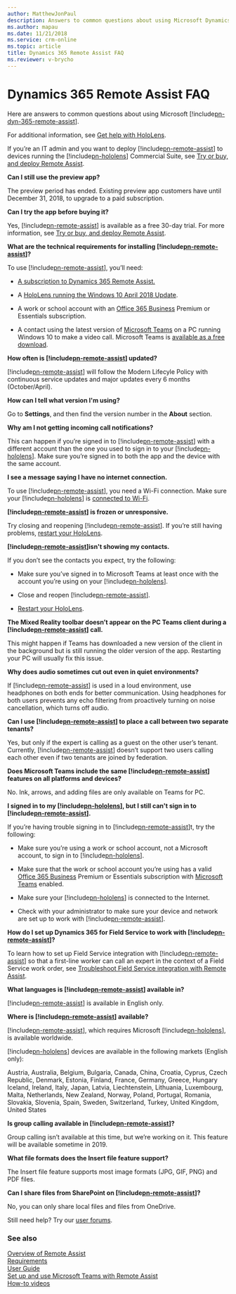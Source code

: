 ```yaml
---
author: MatthewJonPaul
description: Answers to common questions about using Microsoft Dynamics 365 Remote Assist.
ms.author: mapau
ms.date: 11/21/2018
ms.service: crm-online
ms.topic: article
title: Dynamics 365 Remote Assist FAQ
ms.reviewer: v-brycho
---
```


# Dynamics 365 Remote Assist FAQ

Here are answers to common questions about using Microsoft [!include[pn-dyn-365-remote-assist](../includes/pn-dyn-365-remote-assist.md)].

For additional information, see [Get help with
HoloLens](https://support.microsoft.com/products/hololens).

If you’re an IT admin and you want to deploy [!include[pn-remote-assist](../includes/pn-remote-assist.md)] to devices running
the [!include[pn-hololens](../includes/pn-hololens.md)] Commercial Suite, see [Try or buy, and deploy Remote Assist](../licensing/buy-and-deploy.md). 

**Can I still use the preview app?**

The preview period has ended. Existing preview app customers have until December
31, 2018, to upgrade to a paid subscription. 

**Can I try the app before buying it?**

Yes, [!include[pn-remote-assist](../includes/pn-remote-assist.md)] is available as a free 30-day trial. For more information,
see [Try or buy, and deploy Remote Assist](../licensing/buy-and-deploy.md).

**What are the technical requirements for installing [!include[pn-remote-assist](../includes/pn-remote-assist.md)]?**

To use [!include[pn-remote-assist](../includes/pn-remote-assist.md)], you’ll need:

-   [A subscription to Dynamics 365 Remote Assist.](../licensing/buy-and-deploy.md)

-   A [HoloLens running the Windows 10 April 2018
    Update](https://support.microsoft.com/en-us/help/12643). 

-   A work or school account with an [Office 365
    Business](https://products.office.com/business/office) Premium or Essentials
    subscription.

-   A contact using the latest version of [Microsoft
    Teams](https://products.office.com/microsoft-teams/group-chat-software) on a
    PC running Windows 10 to make a video call. Microsoft Teams is [available as
    a free download](https://teams.microsoft.com/downloads).


**How often is [!include[pn-remote-assist](../includes/pn-remote-assist.md)] updated?**

[!include[pn-remote-assist](../includes/pn-remote-assist.md)] will follow the Modern Lifecyle Policy with continuous service updates and major updates every 6 months (October/April). 

**How can I tell what version I'm using?**

Go to **Settings**, and then find the version number in the **About** section.

**Why am I not getting incoming call notifications?**

This can happen if you’re signed in to [!include[pn-remote-assist](../includes/pn-remote-assist.md)] with a different account
than the one you used to sign in to your [!include[pn-hololens](../includes/pn-hololens.md)]. Make sure you’re signed in to
both the app and the device with the same account. 

**I see a message saying I have no internet connection.**

To use [!include[pn-remote-assist](../includes/pn-remote-assist.md)], you need a Wi-Fi connection. Make sure your [!include[pn-hololens](../includes/pn-hololens.md)] is
[connected to Wi-Fi](https://support.microsoft.com/en-us/help/12629).

**[!include[pn-remote-assist](../includes/pn-remote-assist.md)] is frozen or unresponsive.**

Try closing and reopening [!include[pn-remote-assist](../includes/pn-remote-assist.md)]. If you’re still having problems,
[restart your HoloLens](https://support.microsoft.com/en-us/help/12642).

**[!include[pn-remote-assist](../includes/pn-remote-assist.md)]isn't showing my contacts.**

If you don’t see the contacts you expect, try the following:

-   Make sure you’ve signed in to Microsoft Teams at least once with the account
    you’re using on your [!include[pn-hololens](../includes/pn-hololens.md)].

-   Close and reopen [!include[pn-remote-assist](../includes/pn-remote-assist.md)].

-   [Restart your HoloLens](https://support.microsoft.com/en-us/help/12642).

**The Mixed Reality toolbar doesn’t appear on the PC Teams client during a
[!include[pn-remote-assist](../includes/pn-remote-assist.md)] call.**

This might happen if Teams has downloaded a new version of the client in the
background but is still running the older version of the app. Restarting your PC
will usually fix this issue.

**Why does audio sometimes cut out even in quiet environments?**

If [!include[pn-remote-assist](../includes/pn-remote-assist.md)] is used in a loud environment, use headphones on both ends for
better communication. Using headphones for both users prevents any echo
filtering from proactively turning on noise cancellation, which turns off audio.

**Can I use [!include[pn-remote-assist](../includes/pn-remote-assist.md)] to place a call between two separate tenants?**

Yes, but only if the expert is calling as a guest on the other user’s tenant.
Currently, [!include[pn-remote-assist](../includes/pn-remote-assist.md)] doesn’t support two users calling each other even if
two tenants are joined by federation.

**Does Microsoft Teams include the same [!include[pn-remote-assist](../includes/pn-remote-assist.md)] features on all platforms and devices?**

No. Ink, arrows, and adding files are only available on Teams for PC.

**I signed in to my [!include[pn-hololens](../includes/pn-hololens.md)], but I still can't sign in to [!include[pn-remote-assist](../includes/pn-remote-assist.md)].**

If you’re having trouble signing in to [!include[pn-remote-assist](../includes/pn-remote-assist.md)]t, try the following:

-   Make sure you’re using a work or school account, not a Microsoft account, to
    sign in to [!include[pn-hololens](../includes/pn-hololens.md)].

-   Make sure that the work or school account you’re using has a valid [Office
    365 Business](https://products.office.com/en-us/business/office) Premium or
    Essentials subscription with [Microsoft
    Teams](https://products.office.com/en-us/microsoft-teams/group-chat-software)
    enabled.

-   Make sure your [!include[pn-hololens](../includes/pn-hololens.md)] is connected to the Internet.

-   Check with your administrator to make sure your device and network are set
    up to work with [!include[pn-remote-assist](../includes/pn-remote-assist.md)].

**How do I set up Dynamics 365 for Field Service to work with [!include[pn-remote-assist](../includes/pn-remote-assist.md)]?**

To learn how to set up Field Service integration with [!include[pn-remote-assist](../includes/pn-remote-assist.md)] so that a first-line worker can call an expert in the context of a Field Service work order, see [Troubleshoot Field Service integration with Remote Assist](troubleshoot-field-service.md).

**What languages is [!include[pn-remote-assist](../includes/pn-remote-assist.md)] available in?**

[!include[pn-remote-assist](../includes/pn-remote-assist.md)] is available in English only.

**Where is [!include[pn-remote-assist](../includes/pn-remote-assist.md)] available?**

[!include[pn-remote-assist](../includes/pn-remote-assist.md)], which requires Microsoft [!include[pn-hololens](../includes/pn-hololens.md)], is available worldwide.

[!include[pn-hololens](../includes/pn-hololens.md)] devices are available in the following markets (English only):

Austria, Australia, Belgium, Bulgaria, Canada, China, Croatia, Cyprus, Czech Republic, Denmark, Estonia, Finland, France, Germany, Greece, Hungary Iceland, Ireland, Italy, Japan, Latvia, Liechtenstein, Lithuania, Luxembourg, Malta, Netherlands, New Zealand, Norway, Poland, Portugal, Romania, Slovakia, Slovenia, Spain, Sweden, Switzerland, Turkey, United Kingdom, United States

**Is group calling available in [!include[pn-remote-assist](../includes/pn-remote-assist.md)]?**

Group calling isn’t available at this time, but we’re working on it. This
feature will be available sometime in 2019.

**What file formats does the Insert file feature support?**

The Insert file feature supports most image formats (JPG, GIF, PNG) and PDF
files.

**Can I share files from SharePoint on [!include[pn-remote-assist](../includes/pn-remote-assist.md)]?**

No, you can only share local files and files from OneDrive.

Still need help? Try our [user forums](https://techcommunity.microsoft.com/t5/Mixed-Reality/ct-p/MixedReality). 

### See also
[Overview of Remote Assist](index.md)<br/>
[Requirements](requirements.md)<br/>
[User Guide](user-guide.md)<br/>
[Set up and use Microsoft Teams with Remote Assist](use-microsoft-teams-with-remote-assist.md)<br/>
[How-to videos](https://go.microsoft.com/fwlink/p/?linkid=2021485)<br/>
